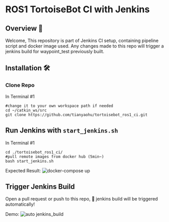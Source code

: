 # ROS1 TortoiseBot CI with Jenkins 

## Overview 🌟
Welcome, This repository is part of Jenkins CI setup, containing pipeline script and docker image used. Any changes made to this repo will trigger a jenkins build for waypoint_test previously built.

## Installation 🛠️

### Clone Repo
In Terminal #1
```
#change it to your own workspace path if needed
cd ~/catkin_ws/src
git clone https://github.com/tianyaohu/tortoisebot_ros1_ci.git
```

## Run Jenkins with `start_jenkins.sh`
In Terminal #1
```
cd ./tortoisebot_ros1_ci/
#pull remote images from docker hub (5min~)
bash start_jenkins.sh
```
Expected Result:
![docker-compose up](media/start_jenkins.gif)

## Trigger Jenkins Build
Open a pull request or push to this repo, 🎉 jenkins build will be triggered automatically!

Demo:
![auto jenkins_build](media/auto_build.gif)